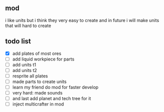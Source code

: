 ## mod
i like units but i think they very easy to create and in future i will make units that will hard to create
## todo list
- [x] add plates of most ores
- [ ] add liquid workpiece for parts
- [ ] add units t1
- [ ] add units t2
- [ ] resprite all plates
- [ ] made parts to create units
- [ ] learn my friend do mod for faster develop
- [ ] very hard: made sounds
- [ ] and last add planet and tech tree for it
- [ ] inject multicrafter in mod
